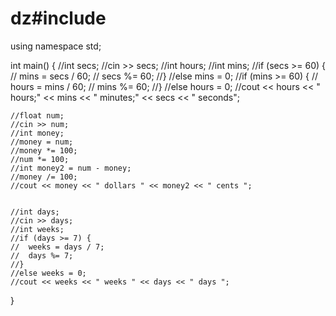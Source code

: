 # dz#include <iostream>
using namespace std;

int main()
{
	//int secs;
	//cin >> secs;
	//int hours;
	//int mins;
	//if (secs >= 60) {
	//	mins = secs / 60;
	//	secs %= 60;
	//}
	//else mins = 0;
	//if (mins >= 60) {
	//	hours = mins / 60;
	//	mins %= 60;
	//}
	//else hours = 0;
	//cout << hours << " hours;" << mins << " minutes;" << secs << " seconds";


	//float num;
	//cin >> num;
	//int money;
	//money = num;
	//money *= 100;
	//num *= 100;
	//int money2 = num - money;
	//money /= 100;
	//cout << money << " dollars " << money2 << " cents ";


	//int days;
	//cin >> days;
	//int weeks;
	//if (days >= 7) {
	//	weeks = days / 7;
	//	days %= 7;
	//}
	//else weeks = 0;
	//cout << weeks << " weeks " << days << " days ";

}
